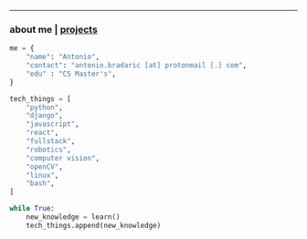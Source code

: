 * * *
### about me   |   [projects](./projects.html)
<!--* * *-->
<!--![Branching](https://i.imgur.com/0Wj2wwf.jpg)-->

```python
me = {
    "name": "Antonio",
    "contact": "antonio.bradaric [at] protonmail [.] com",
    "edu" : "CS Master's",
}

tech_things = [
    "python",
    "django",
    "javascript",
    "react",
    "fullstack",
    "robotics",
    "computer vision",
    "openCV",
    "linux",
    "bash",
]

while True:
    new_knowledge = learn()
    tech_things.append(new_knowledge)

```
